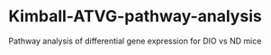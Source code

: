 # Kimball-ATVG-pathway-analysis
Pathway analysis of differential gene expression for DIO vs ND mice
